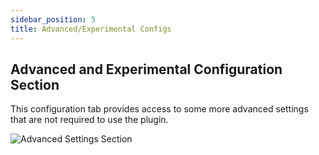 ```yaml
---
sidebar_position: 5
title: Advanced/Experimental Configs 
---
```

## Advanced and Experimental Configuration Section

This configuration tab provides access to some more advanced settings that are not required to use the plugin.

![Advanced Settings Section](/img/advanced_settings_section.png)

